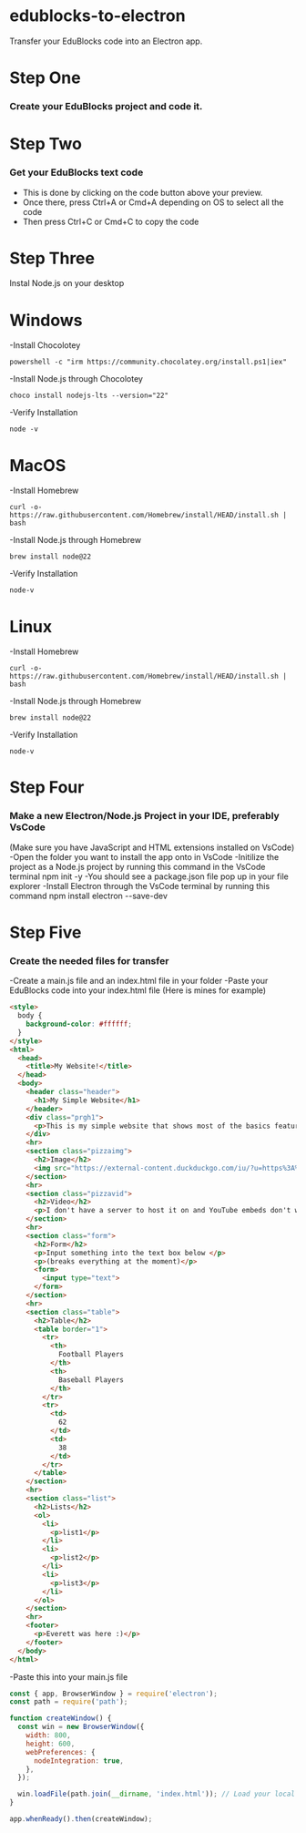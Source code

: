 # edublocks-to-electron
Transfer your EduBlocks code into an Electron app.

# Step One

### Create your EduBlocks project and code it.

# Step Two

### Get your EduBlocks text code
- This is done by clicking on the code button above your preview.
- Once there, press Ctrl+A or Cmd+A depending on OS to select all the code
- Then press Ctrl+C or Cmd+C to copy the code

# Step Three
Instal Node.js on your desktop

 # Windows
 -Install Chocolotey
 ```
 powershell -c "irm https://community.chocolatey.org/install.ps1|iex"
```

 -Install Node.js through Chocolotey
 ```
 choco install nodejs-lts --version="22"
```

 -Verify Installation
 ```
 node -v
```

 # MacOS
 -Install Homebrew
 ```
 curl -o- https://raw.githubusercontent.com/Homebrew/install/HEAD/install.sh | bash
```

 -Install Node.js through Homebrew
 ```
 brew install node@22
```

 -Verify Installation
 ```
 node-v
```

 # Linux
  -Install Homebrew
  ```
 curl -o- https://raw.githubusercontent.com/Homebrew/install/HEAD/install.sh | bash
```

 -Install Node.js through Homebrew
 ```
 brew install node@22
 ```

 -Verify Installation
 ```
 node-v
```

 # Step Four
 
### Make a new Electron/Node.js Project in your IDE, preferably VsCode
(Make sure you have JavaScript and HTML extensions installed on VsCode)
-Open the folder you want to install the app onto in VsCode
-Initilize the project as a Node.js project by running this command in the VsCode terminal
npm init -y
-You should see a package.json file pop up in your file explorer
-Install Electron through the VsCode terminal by running this command
npm install electron --save-dev

# Step Five

### Create the needed files for transfer
-Create a main.js file and an index.html file in your folder
-Paste your EduBlocks code into your index.html file (Here is mines for example)

```html
<style>
  body {
    background-color: #ffffff;
  }
</style>
<html>
  <head>
    <title>My Website!</title>
  </head>
  <body>
    <header class="header">
      <h1>My Simple Website</h1>
    </header>
    <div class="prgh1">
      <p>This is my simple website that shows most of the basics features you might want.</p>
    </div>
    <hr>
    <section class="pizzaimg">
      <h2>Image</h2>
      <img src="https://external-content.duckduckgo.com/iu/?u=https%3A%2F%2Ftse1.mm.bing.net%2Fth%3Fid%3DOIP.D4lCG7dGjMJwO07EHm1uIQHaHa%26pid%3DApi&f=1&ipt=b8037f6bad283f7bb0157b6a48fa0269d529958dfd1f4408fcf0b7175dbd762c&ipo=images">
    </section>
    <hr>
    <section class="pizzavid">
      <h2>Video</h2>
      <p>I don't have a server to host it on and YouTube embeds don't work :( sorry</p>
    </section>
    <hr>
    <section class="form">
      <h2>Form</h2>
      <p>Input something into the text box below </p>
      <p>(breaks everything at the moment)</p>
      <form>
        <input type="text">
      </form>
    </section>
    <hr>
    <section class="table">
      <h2>Table</h2>
      <table border="1">
        <tr>
          <th>
            Football Players
          </th>
          <th>
            Baseball Players
          </th>
        </tr>
        <tr>
          <td>
            62
          </td>
          <td>
            38
          </td>
        </tr>
      </table>
    </section>
    <hr>
    <section class="list">
      <h2>Lists</h2>
      <ol>
        <li>
          <p>list1</p>
        </li>
        <li>
          <p>list2</p>
        </li>
        <li>
          <p>list3</p>
        </li>
      </ol>
    </section>
    <hr>
    <footer>
      <p>Everett was here :)</p>
    </footer>
  </body>
</html>
```

-Paste this into your main.js file

```javascript
const { app, BrowserWindow } = require('electron');
const path = require('path');

function createWindow() {
  const win = new BrowserWindow({
    width: 800,
    height: 600,
    webPreferences: {
      nodeIntegration: true,
    },
  });

  win.loadFile(path.join(__dirname, 'index.html')); // Load your local HTML file
}

app.whenReady().then(createWindow);
```


